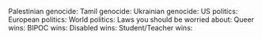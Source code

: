 Palestinian genocide:
Tamil genocide:
Ukrainian genocide:
US politics:
European politics:
World politics:
Laws you should be worried about:
Queer wins:
BIPOC wins:
Disabled wins:
Student/Teacher wins:
